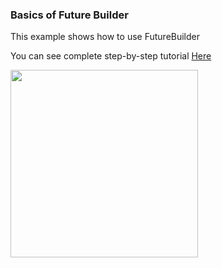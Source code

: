 ### Basics of Future Builder

This example shows how to use FutureBuilder

You can see complete step-by-step tutorial [Here](https://www.instagram.com/p/CAC-mbTgK6J/?utm_source=ig_web_copy_link)

<img src="https://res.cloudinary.com/dbbkmv1rs/image/upload/v1595325283/future_builder_aybyf8.png" height="300">
